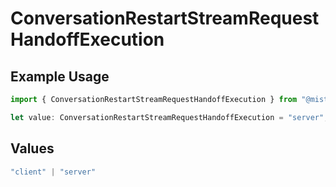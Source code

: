 # ConversationRestartStreamRequestHandoffExecution

## Example Usage

```typescript
import { ConversationRestartStreamRequestHandoffExecution } from "@mistralai/mistralai/models/components";

let value: ConversationRestartStreamRequestHandoffExecution = "server";
```

## Values

```typescript
"client" | "server"
```
